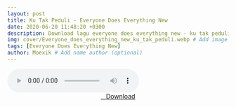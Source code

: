 ```yaml
---
layout: post
title: Ku Tak Peduli - Everyone Does Everything New
date: 2020-06-20 11:48:20 +0300
description: Download lagu everyone does everything new - ku tak peduli.mp3 # Add post description (optional)
img: cover/Everyone_does_everything_new_ku_tak_peduli.webp # Add image post (optional)
tags: [Everyone Does Everything New]
author: Moexik # Add name author (optional)
---
```


<audio class='js-player' style="--plyr-color-main: #212121;" controls>
<source src="https://drive.google.com/uc?authuser=0&id=1dm9OXJwsak43C4y8E5i9QcGMrtynL08K&export=download" type="audio/mp3">
</audio><br />

<center>
<a href="/dl/kutakpeduli-everyonedoeseverythingnew/" ><i class="fa fa-caret-down" aria-hidden="true"></i>&nbsp; &nbsp;Download</a>
</center><br />
